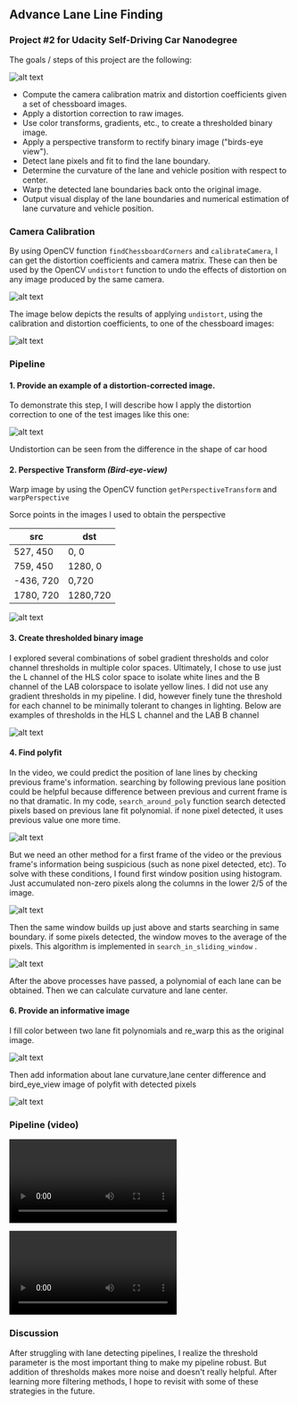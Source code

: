 
## Advance Lane Line Finding
### Project #2 for Udacity Self-Driving Car Nanodegree

The goals / steps of this project are the following:

![alt text](./examples/12_printed_info_image.png)

* Compute the camera calibration matrix and distortion coefficients given a set of chessboard images.
* Apply a distortion correction to raw images.
* Use color transforms, gradients, etc., to create a thresholded binary image.
* Apply a perspective transform to rectify binary image ("birds-eye view").
* Detect lane pixels and fit to find the lane boundary.
* Determine the curvature of the lane and vehicle position with respect to center.
* Warp the detected lane boundaries back onto the original image.
* Output visual display of the lane boundaries and numerical estimation of lane curvature and vehicle position.

### Camera Calibration
By using OpenCV function `findChessboardCorners` and `calibrateCamera`, I can get the distortion coefficients and camera matrix. These can then be used by the OpenCV `undistort` function to undo the effects of distortion on any image produced by the same camera.

![alt text](./examples/1_cali_chessboard.png)

The image below depicts the results of applying `undistort`, using the calibration and distortion coefficients, to one of the chessboard images:

![alt text](./examples/2_undistorted_chess.png)

### Pipeline
#### 1. Provide an example of a distortion-corrected image.
To demonstrate this step, I will describe how I apply the distortion correction to one of the test images like this one:

![alt text](./examples/4_undistorted_image.png)

Undistortion can be seen from the difference in the shape of car hood
#### 2. Perspective Transform *(Bird-eye-view)* 
Warp image by using the OpenCV function ` getPerspectiveTransform ` and `warpPerspective`

Sorce points in the images I used to obtain the perspective 

|src      |dst     |
|---------|--------|
| 527, 450|   0,  0|
| 759, 450|1280,  0|
|-436, 720|   0,720|
|1780, 720|1280,720|


![alt text](./examples/5_Warped_image.png)

#### 3.  Create thresholded binary image
I explored several combinations of sobel gradient thresholds and color channel thresholds in multiple color spaces. 
Ultimately, I chose to use just the L channel of the HLS color space to isolate white lines and the B channel of the LAB colorspace to isolate yellow lines. I did not use any gradient thresholds in my pipeline. I did, however finely tune the threshold for each channel to be minimally tolerant to changes in lighting. Below are examples of thresholds in the HLS L channel and the LAB B channel

![alt text](./examples/6_thres_image.png)


#### 4. Find polyfit 
In the video, we could predict the position of lane lines by checking previous frame's information. 
searching by following previous lane position could be helpful because difference between previous and current frame is no that dramatic.
In my code, `search_around_poly` function search detected pixels based on previous lane fit polynomial.
if none pixel detected, it uses previous value one more time. 

![alt text](./examples/9_polyfound.png)

But we need an other method for a first frame of the video or the previous frame's information being suspicious (such as none pixel detected, etc). To solve with these conditions, I found first window position using histogram. Just accumulated non-zero pixels along the columns in the lower 2/5 of the image.

![alt text](./examples/7_find_hist.png)

Then the same window builds up just above and starts searching in same boundary. if some pixels detected, the window moves to the average of the pixels.
This algorithm is implemented in `search_in_sliding_window` .

![alt text](./examples/8_sliding_window.png)

After the above processes have passed, a polynomial of each lane can be obtained. Then we can calculate curvature and lane center. 
#### 6. Provide an informative image
I fill color between two lane fit polynomials and re_warp this as the original image.

![alt text](./examples/11_unwarped_image.png)

Then add information about lane curvature,lane center difference and bird_eye_view image of polyfit with detected pixels

![alt text](./examples/12_printed_info_image.png)


### Pipeline (video)
![Link](./output_videos/project_video_s.mp4)

![Link](./output_videos/challenge_video.mp4)

### Discussion

After struggling with lane detecting pipelines, I realize the threshold parameter is the most important thing to make my pipeline robust.
But addition of thresholds makes more noise and doesn't really helpful.
After learning more filtering methods, I hope to revisit with some of these strategies in the future.
